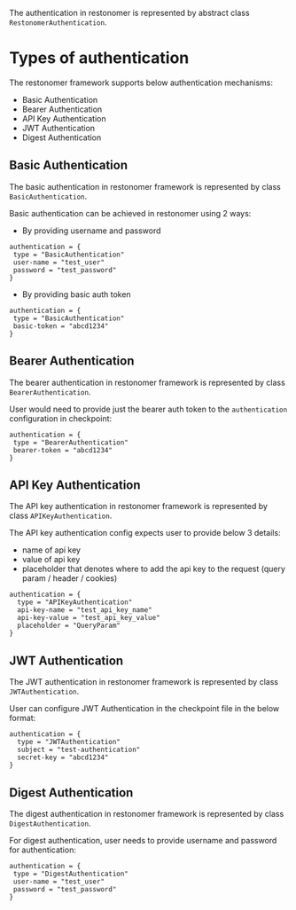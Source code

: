 The authentication in restonomer is represented by abstract class `RestonomerAuthentication`.

# Types of authentication 

The restonomer framework supports below authentication mechanisms:

* Basic Authentication
* Bearer Authentication
* API Key Authentication
* JWT Authentication
* Digest Authentication

## Basic Authentication

The basic authentication in restonomer framework is represented by class `BasicAuthentication`.

Basic authentication can be achieved in restonomer using 2 ways:

* By providing username and password

```hocon
authentication = {
 type = "BasicAuthentication"
 user-name = "test_user"
 password = "test_password"
}
```

* By providing basic auth token

```hocon
authentication = {
 type = "BasicAuthentication"
 basic-token = "abcd1234"
}
```

## Bearer Authentication

The bearer authentication in restonomer framework is represented by class `BearerAuthentication`.

User would need to provide just the bearer auth token to the `authentication` configuration in checkpoint:

```hocon
authentication = {
 type = "BearerAuthentication"
 bearer-token = "abcd1234"
}
```

## API Key Authentication

The API key authentication in restonomer framework is represented by class `APIKeyAuthentication`.

The API key authentication config expects user to provide below 3 details:

* name of api key
* value of api key
* placeholder that denotes where to add the api key to the request (query param / header / cookies)

```hocon
authentication = {
  type = "APIKeyAuthentication"
  api-key-name = "test_api_key_name"
  api-key-value = "test_api_key_value"
  placeholder = "QueryParam"
}
```

## JWT Authentication

The JWT authentication in restonomer framework is represented by class `JWTAuthentication`.

User can configure JWT Authentication in the checkpoint file in the below format:

```hocon
authentication = {
  type = "JWTAuthentication"
  subject = "test-authentication"
  secret-key = "abcd1234"
}
```

## Digest Authentication

The digest authentication in restonomer framework is represented by class `DigestAuthentication`.

For digest authentication, user needs to provide username and password for authentication:

```hocon
authentication = {
 type = "DigestAuthentication"
 user-name = "test_user"
 password = "test_password"
}
```
